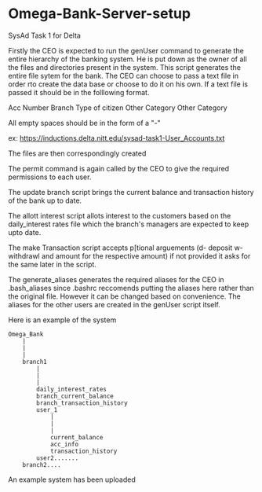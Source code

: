 # Omega-Bank-Server-setup
SysAd Task 1 for Delta

Firstly the CEO is expected to run the genUser command to generate the entire hierarchy of the banking system. He is put down as the owner of all the files and directories present in the system. This script generates the entire file sytem for the bank. The CEO can choose to pass a text file in order rto create the data base or choose to do it on his own. If a text file is passed it should be in the folllowing format.


Acc Number  Branch  Type of citizen Other Category Other Category

All empty spaces should be in the form of a "-"


ex: https://inductions.delta.nitt.edu/sysad-task1-User_Accounts.txt

The files are then correspondingly created


The permit command is again called by the CEO to give the required permissions to each user.

The update branch script brings the current balance and transaction history of the bank up to date.

The allott interest script allots interest to the customers based on the daily_interest rates file which the branch's managers are expected to keep upto date.

The make Transaction script accepts p[tional arguements (d- deposit w-withdrawl and amount for the respective amount) if not provided it asks for the same later in the script.

The generate_aliases generates the required aliases for the CEO in .bash_aliases since .bashrc reccomends putting the aliases here rather than the original file. However it can be changed based on convenience. The aliases for the other users are created in the genUser script itself.


Here is an example of the system

```
Omega_Bank
    |
    |
    |
    branch1
        |
        |
        |
        daily_interest_rates
        branch_current_balance
        branch_transaction_history
        user_1
            |
            |
            |
            current_balance
            acc_info
            transaction_history
        user2.......
    branch2....

```

An example system has been uploaded

